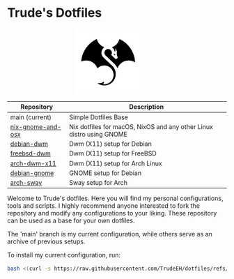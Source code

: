 # Trude's Dotfiles

<p align="center">
  <img width="150" height="150" src="images/logo-circle.png">⠀⠀⠀⠀
</p>

| Repository | Description |
|----------------------------|-------------------------|
| main (current) | Simple Dotfiles Base |
| [nix-gnome-and-osx](https://github.com/TrudeEH/dotfiles/tree/nix-gnome-and-osx) | Nix dotfiles for macOS, NixOS and any other Linux distro using GNOME |
| [debian-dwm](https://github.com/TrudeEH/dotfiles/tree/debian-dwm) | Dwm (X11) setup for Debian |
| [freebsd-dwm](https://github.com/TrudeEH/dotfiles/tree/freebsd-dwm) | Dwm (X11) setup for FreeBSD |
| [arch-dwm-x11](https://github.com/TrudeEH/dotfiles/tree/arch-dwm-x11) | Dwm (X11) setup for Arch Linux |
| [debian-gnome](https://github.com/TrudeEH/dotfiles/tree/debian-gnome) | GNOME setup for Debian |
| [arch-sway](https://github.com/TrudeEH/dotfiles/tree/arch-sway) | Sway setup for Arch |

Welcome to Trude's dotfiles. Here you will find my personal configurations, tools and scripts.
I highly recommend anyone interested to fork the repository and modify any configurations to your liking.
These repository can be used as a base for your own dotfiles.

The 'main' branch is my current configuration, while others serve as an archive of previous setups.

To install my current configuration, run:
```sh
bash <(curl -s https://raw.githubusercontent.com/TrudeEH/dotfiles/refs/heads/main/install.sh)
```

